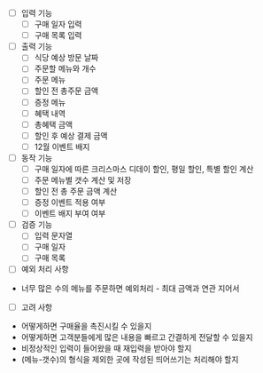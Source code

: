 - [ ]  입력 기능
    - [ ]  구매 일자 입력
    - [ ]  구매 목록 입력
- [ ]  출력 기능
    - [ ]  식당 예상 방문 날짜
    - [ ]  주문할 메뉴와 개수
    - [ ]  주문 메뉴
    - [ ]  할인 전 총주문 금액
    - [ ]  증정 메뉴
    - [ ]  혜택 내역
    - [ ]  총혜택 금액
    - [ ]  할인 후 예상 결제 금액
    - [ ]  12월 이벤트 배지
- [ ]  동작 기능
    - [ ]  구매 일자에 따른 크리스마스 디데이 할인, 평일 할인, 특별 할인 계산
    - [ ]  주문 메뉴별 갯수 계산 및 저장
    - [ ]  할인 전 총 주문 금액 계산
    - [ ]  증정 이벤트 적용 여부
    - [ ]  이벤트 배지 부여 여부
- [ ]  검증 기능
    - [ ]  입력 문자열
    - [ ]  구매 일자
    - [ ]  구매 목록
- [ ]  예외 처리 사항
- 너무 많은 수의 메뉴를 주문하면 예외처리 - 최대 금액과 연관 지어서
- [ ]  고려 사항
- 어떻게하면 구매율을 촉진시킬 수 있을지
- 어떻게하면 고객분들에게 많은 내용을 빠르고 간결하게 전달할 수 있을지
- 비정상적인 입력이 들어왔을 때 재입력을 받아야 할지
- (메뉴-갯수)의 형식을 제외한 곳에 작성된 띄어쓰기는 처리해야 할지